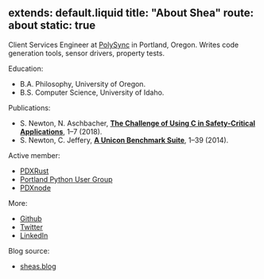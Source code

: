 extends: default.liquid
title: "About Shea"
route: about
static: true
---

Client Services Engineer at [PolySync](https://polysync.io/)
in Portland, Oregon. Writes code generation tools, sensor drivers, property
tests.

Education:

* B.A. Philosophy, University of Oregon.
* B.S. Computer Science, University of Idaho.

Publications:

* S. Newton, N. Aschbacher, [__The Challenge of Using C in Safety-Critical Applications__](https://polysync.io/s/The-Challenge-of-Using-C-in-Safety-Critical-Applications.pdf), 1–7 (2018).
* S. Newton, C. Jeffery, [__A Unicon Benchmark Suite__](http://unicon.org/utr/utr16.pdf), 1–39 (2014).

Active member:

* [PDXRust](https://www.meetup.com/PDXRust/)
* [Portland Python User Group](https://www.meetup.com/pdxpython/)
* [PDXnode](https://www.meetup.com/pdxnode/)

More:

* [Github](https://github.com/shnewto)
* [Twitter](https://twitter.com/shnewto/)
* [LinkedIn](https://www.linkedin.com/in/sheanewton/)

Blog source:

* [sheas.blog](https://github.com/shnewto/sheas.blog)
